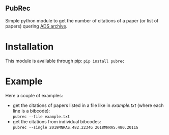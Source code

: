 ## PubRec

Simple python module to get the number of citations of a paper (or list of papers) quering [ADS archive](https://ui.adsabs.harvard.edu/).

# Installation
This module is available through pip:
`pip install pubrec`

# Example
Here a couple of examples:
* get the citations of papers listed in a file like in *example.txt* (where each line is a bibcode):  
`pubrec --file example.txt`
* get the citations from individual bibcodes:  
`pubrec --single 2019MNRAS.482.2234G 2018MNRAS.480.2011G`
